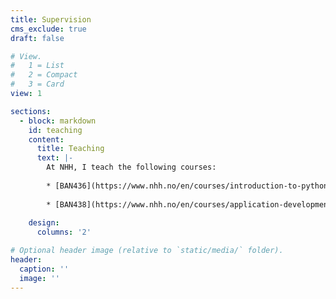 ```yaml
---
title: Supervision
cms_exclude: true
draft: false

# View.
#   1 = List
#   2 = Compact
#   3 = Card
view: 1

sections:
  - block: markdown
    id: teaching
    content:
      title: Teaching
      text: |-
        At NHH, I teach the following courses:
        
        * [BAN436](https://www.nhh.no/en/courses/introduction-to-python/) Introduction to Python
        
        * [BAN438](https://www.nhh.no/en/courses/application-development-in-python/) Application Development in Python
    
    design:
      columns: '2'

# Optional header image (relative to `static/media/` folder).
header:
  caption: ''
  image: ''
---
```


